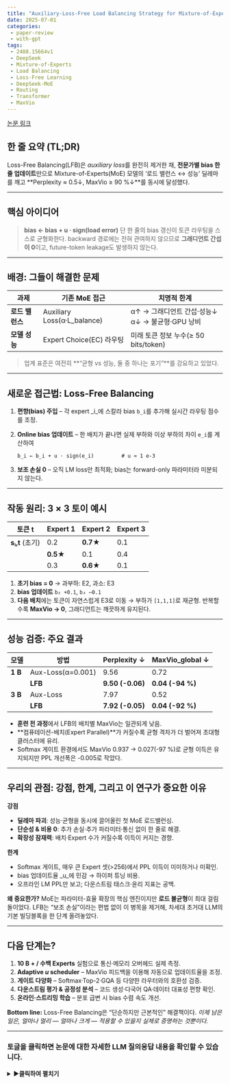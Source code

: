 ```yaml
---
title: "Auxiliary-Loss-Free Load Balancing Strategy for Mixture-of-Experts"
date: 2025-07-01
categories:
 - paper-review
 - with-gpt
tags:
 - 2408.15664v1
 - DeepSeek
 - Mixture-of-Experts
 - Load Balancing
 - Loss-Free Learning
 - DeepSeek-MoE
 - Routing
 - Transformer
 - MaxVio
---
```


[논문 링크](https://arxiv.org/abs/2408.15664v1)

## 한 줄 요약 (TL;DR)

Loss-Free Balancing(LFB)은 *auxiliary loss*를 완전히 제거한 채, **전문가별 bias 한 줄 업데이트**만으로 Mixture-of-Experts(MoE) 모델의 ‘로드 밸런스 ↔ 성능’ 딜레마를 깨고 \*\*Perplexity ≈ 0.5↓, MaxVio ≥ 90 %↓\*\*를 동시에 달성했다.
<!--more-->
---

## 핵심 아이디어

> **bias ← bias + u · sign(load error)**
> 단 한 줄의 bias 갱신이 토큰 라우팅을 스스로 균형화한다. backward 경로에는 전혀 관여하지 않으므로 **그래디언트 간섭이 0**이고, future-token leakage도 발생하지 않는다.

---

## 배경: 그들이 해결한 문제

| 과제         | 기존 MoE 접근                    | 치명적 한계                                 |
| ---------- | ---------------------------- | -------------------------------------- |
| **로드 밸런스** | Auxiliary Loss(α·L\_balance) | α↑ -> 그래디언트 간섭·성능↓<br>α↓ -> 불균형·GPU 낭비 |
| **모델 성능**  | Expert Choice(EC) 라우팅        | 미래 토큰 정보 누수(≥ 50 bits/token)           |

> 업계 표준은 여전히 \*\*“균형 vs 성능, 둘 중 하나는 포기”\*\*를 강요하고 있었다.

---

## 새로운 접근법: **Loss-Free Balancing**

1. **편향(bias) 주입** – 각 expert \_i\_에 스칼라 bias `b_i`를 추가해 실시간 라우팅 점수를 조정.
2. **Online bias 업데이트** – 한 배치가 끝나면 실제 부하와 이상 부하의 차이 `e_i`를 계산하여

   ```text
   b_i ← b_i + u · sign(e_i)         # u ≈ 1 e-3
   ```
3. **보조 손실 0** – 오직 LM loss만 최적화; bias는 forward-only 파라미터라 미분되지 않는다.

---

## 작동 원리: 3 × 3 토이 예시

| 토큰 t          | Expert 1 | Expert 2 | Expert 3 |
| ------------- | -------- | -------- | -------- |
| **sᵢ,t** (초기) | 0.2      | **0.7**★ | 0.1      |
|               | **0.5**★ | 0.1      | 0.4      |
|               | 0.3      | **0.6**★ | 0.1      |

1. **초기 bias = 0** → 과부하: E2, 과소: E3
2. **bias 업데이트** `b₂ +0.1`, `b₃ –0.1`
3. **다음 배치**에는 토큰이 자연스럽게 E3로 이동 → 부하가 `[1,1,1]`로 재균형.
   반복할수록 **MaxVio → 0**, 그래디언트는 깨끗하게 유지된다.

---

## 성능 검증: 주요 결과

| 모델      | 방법                | Perplexity ↓     | MaxVio\_global ↓ |
| ------- | ----------------- | ---------------- | ---------------- |
| **1 B** | Aux-Loss(α=0.001) | 9.56             | 0.72             |
|         | **LFB**           | **9.50 (-0.06)** | **0.04 (-94 %)** |
| **3 B** | Aux-Loss          | 7.97             | 0.52             |
|         | **LFB**           | **7.92 (-0.05)** | **0.04 (-92 %)** |

* **훈련 전 과정**에서 LFB의 배치별 MaxVio는 일관되게 낮음.
* \*\*컴퓨테이션-배치(Expert Parallel)\*\*가 커질수록 균형 격차가 더 벌어져 초대형 클러스터에 유리.
* Softmax 게이트 환경에서도 MaxVio 0.937 → 0.027(-97 %)로 균형 이득은 유지되지만 PPL 개선폭은 -0.005로 작았다.

---

## 우리의 관점: 강점, 한계, 그리고 이 연구가 중요한 이유

**강점**

* **딜레마 파괴**: 성능·균형을 동시에 끌어올린 첫 MoE 로드밸런싱.
* **단순성 & 비용 0**: 추가 손실·추가 파라미터·통신 없이 한 줄로 해결.
* **확장성 잠재력**: 배치·Expert 수가 커질수록 이득이 커지는 경향.

**한계**

* Softmax 게이트, 매우 큰 Expert 셋(>256)에서 PPL 이득이 미미하거나 미확인.
* bias 업데이트율 \_u\_에 민감 → 하이퍼 튜닝 비용.
* 오프라인 LM PPL만 보고; 다운스트림 태스크·윤리 지표는 공백.

**왜 중요한가?**
MoE는 파라미터-효율 확장의 핵심 엔진이지만 **로드 불균형**이 최대 걸림돌이었다. LFB는 “보조 손실”이라는 편법 없이 이 병목을 제거해, 차세대 초거대 LLM의 기본 빌딩블록을 한 단계 올려놓았다.

---

## 다음 단계는?

1. **10 B + / 수백 Experts** 실험으로 통신·메모리 오버헤드 실제 측정.
2. **Adaptive *u* scheduler** – MaxVio 피드백을 이용해 자동으로 업데이트율을 조정.
3. **게이트 다양화** – Softmax·Top-2·GQA 등 다양한 라우터와의 호환성 검증.
4. **다운스트림 평가 & 공정성 분석** – 코드 생성·다국어 QA·데이터 대표성 편향 확인.
5. **온라인·스트리밍 학습** – 분포 급변 시 bias 수렴 속도 개선.

**Bottom line:** Loss-Free Balancing은 “단순하지만 근본적인” 해결책이다. *이제 남은 일은, 얼마나 멀리 — 얼마나 크게 — 적용할 수 있을지 실제로 증명하는 것뿐이다.*


---

### 토글을 클릭하면 논문에 대한 자세한 LLM 질의응답 내용을 확인할 수 있습니다.

<details markdown="block">
<summary>▶️<strong>클릭하여 펼치기</strong></summary>




# 프롬프트 1.1.1 (연구의 공백)

```
"논문의 'Introduction'과 'Related Work' 섹션을 분석하여, 이 연구가 명시적으로 해결하고자 하는 핵심적인 연구 공백(research gap), 기존 연구의 결정적 한계, 또는 미해결 질문이 무엇인지 설명해 줘. 저자들이 설명하는, 이 논문 출판 시점의 '최신 기술(state of the art)'은 어떤 상태였는지 요약해 줘."
```

## 한눈에 핵심 (TL;DR)

* **연구 공백 = ‘로드 밸런스 vs. 성능’ 딜레마**: 기존 MoE는 \*\*보조 손실 (α·L<sub>balance</sub>)\*\*로 부하 균형을 강제했으나,

  * α↓ → 전문가 편향·라우팅 붕괴
  * α↑ → 불필요한 그래디언트로 모델 성능↓
    → 두 목표를 동시에 만족하는 방법이 없었다.
* **Loss-Free Balancing**은 **보조 손실 0** + **전문가별 바이어스** 업데이트로 균형을 유지,

  * **Perplexity ↓(1B: 9.56→9.50, 3B: 7.97→7.92)**
  * **글로벌 불균형 (MaxVio) ↓(1B: 0.72→0.04)**&#x20;
    ⇒ 로드 밸런스와 성능을 동시에 개선한 최초의 MoE 로드 밸런싱 전략.

---

## 1. 연구 공백(Research Gap) 및 미해결 질문

| 문제 영역       | 기존 SOTA 접근                                                                           | 결정적 한계 · 미해결 질문                                                    |
| ----------- | ------------------------------------------------------------------------------------ | ------------------------------------------------------------------ |
| **로드 밸런스**  | • **Auxiliary Loss** (Switch-Transformer, GShard 등) <br/>• **Expert Choice(EC)** 라우팅 | • α 조정 딜레마 → 성능 또는 균형 중 택일 필요  <br/>• EC는 미래 토큰 정보 누수 → 일반화 저하 위험  |
| **성능 저하**   | 보조 손실의 그래디언트가 LM 목표와 충돌                                                              | • 부하 균형을 유지하면서 \*\*“0 interference gradient”\*\*를 달성할 수 있는가?       |
| **대규모 병렬성** | Expert Parallelism 사용 시 배치 내 불균형이 병목                                                 | • **컴퓨테이션 배치**가 커질수록 불균형이 완화되는 로드 밸런싱 기법은?                         |

### 핵심 미해결 질문

1. **보조 손실 없이**도 MoE가 *지속적*으로 균형 라우팅을 달성할 수 있는가?
2. 그래디언트 간섭이 없는 상태에서 **SOTA 대비 동일·우월한 성능**을 유지할 수 있는가?

---

## 2. 출판 시점 State-of-the-Art 요약

| 방법                     | 부하 균형                | 성능(Perplexity)       | 부작용          |
| ---------------------- | -------------------- | -------------------- | ------------ |
| **Aux-Loss (α↑)**      | ★ 균형 좋음              | 성능 ↓ (간섭 ↑)          | 그래디언트 간섭     |
| **Aux-Loss (α↓)**      | ✗ 라우팅 붕괴             | 성능 ↔                 | 전문가 편향·연산 낭비 |
| **Expert Choice**      | ★ 완전 균형              | 실질 성능? (정보 누수)       | 미래 토큰 누수 위험  |
| **➡ Loss-Free (본 논문)** | ★ 균형 (MaxVio ≈ 0.04) | 성능 ↑ (PPL 0.5\~0.6↓) | 간섭 0, 누수 0   |

> 당시 최고의 MoE들은 여전히 \*\*“α를 어디에 둘 것인가”\*\*에 의존하고 있었으며, **완전한 무보조(α = 0)** 설정은 성능·안정성 모두 확보하지 못했다. 이에 비해 본 연구는 **바이어스 기반 동적 라우팅**으로 **로드 밸런스와 성능을 동시에 끌어올린 첫 사례**로 자리매김한다.

---

### 요약 & 의의

* **전문가별 바이어스**(bi) 갱신만으로 **Aux-loss 0**을 실현 → 학습 그래디언트 노이즈 제거.
* 실험적으로 **1B·3B 모델 모두에서 PPL 개선 + 불균형 지표 10 × 감소**.
* **Expert Parallelism** 환경에서 배치가 커질수록 균형 이점이 확대 → 초대형 MoE에 적합.
* 차기 연구는 **바이어스 업데이트 규칙 최적화(u, sign vs. linear)** 및 **다른 게이팅 함수**(softmax 등)와의 결합 가능성 탐구가 요구된다.


# 프롬프트 1.1.2 (핵심 가설)

```
"이 논문의 중심 가설(central hypothesis) 또는 핵심 주장은 무엇인가? '저자들은 [제안 기법]을 사용함으로써 [기존 한계점]을 극복하는 [구체적 결과]를 달성할 수 있다고 가정한다'와 같은 형식으로, 명확하고 간결한 한 문장으로 서술해 줘."
```


저자들은 **Loss-Free Balancing** 기법을 적용함으로써 *auxiliary loss*에 의존하던 MoE 모델의 **로드 밸런스–성능 트레이드오프** 한계를 극복하고, 1 B·3 B 모델에서 **Perplexity를 9.56→9.50·7.97→7.92로 낮추면서 MaxVio를 0.72/0.52→0.04로 10 배 이상 감소**시킬 수 있다고 가정한다.



# 프롬프트 1.2.1 (독창성 식별)

```
 "논문 전체를 바탕으로, 가장 중요하고 독창적인 기여(contribution) 1~3가지를 구별되는 항목으로 나열해 줘. 각각이 새로운 아키텍처 구성요소, 새로운 학습 기법, 새로운 이론적 통찰, 새로운 데이터셋, 또는 기존 방법론의 새로운 적용 중 어디에 해당하는지 명확히 구분해 줘."
```

### TL;DR — 저자의 **핵심 기여 3가지**

| #     | 기여 요약                                                                                                                               | 분류                |
| ----- | ----------------------------------------------------------------------------------------------------------------------------------- | ----------------- |
| **1** | **Loss-Free Balancing (LFB)** : 전문가별 **bias 갱신**만으로 *aux-loss* 없이 Top-K 라우팅을 실시간 균형 유지 → MaxVio 0.72→0.04 & PPL 9.56→9.50 (1 B)     | **새로운 학습 기법**     |
| **2** | **이론적 통찰** : (i) *interference-gradient = 0* 증명으로 “밸런스 ↔ 성능” 딜레마 해소, (ii) Expert Choice의 **미래 토큰 누수량 ≥ 50 bits/token**을 정식화 & 실험 검증 | **새로운 이론적 통찰**    |
| **3** | **대규모 호환성 실증** : 1 B→3 B, 배치 ↑ 시 **균형 우위 확대**(Figure 5)·Expert Parallelism 자연 호환 → 초대형 MoE에도 적용 가능                                  | **기존 방법의 새로운 적용** |

---

#### 기여 1 ― Loss-Free Balancing (새로운 학습 기법)

* **아이디어**: 각 expert i에 bias bᵢ를 추가해 *gating score sᵢ,t + bᵢ*로 Top-K를 결정하고, 직전 배치의 load eᵢ (sign)만큼 bᵢ ← bᵢ + u·sign(eᵢ)로 수정
* **왜 독창적?** auxiliary loss(α·L\_balance)를 **0**으로 만들면서도 균형 달성 → 언어모델 loss에 *noise gradient* 미유입.
* **효과**: 1 B/3 B DeepSeek-MoE에서

  * **Perplexity** ↓ 0.06–0.05,
  * **MaxVio\_global** ↓ × 13 배 이상

#### 기여 2 ― 로드 밸런스 이론 정립 (새로운 이론적 통찰)

* **Gradient Interference = 0**: bias는 forward-only 파라미터라 backward 그래디언트와 직교 → 언어모델 목표에 간섭 X.
* **Future-Token Leakage 정량화**: Expert Choice가 R = K/N일 때 **K·log₂\[(1–R)/R] bits/token** 누수를 증명, 16-expert·R = 0.125인 9-layer MoE에서 **> 50 bits/token** leak ⇒ 일반화 붕괴를 실험으로 확인.
* **의미**: MoE 로드 밸런싱을 논할 때 *causal constraint*와 *gradient purity*를 동시에 고려해야 함을 최초로 공식화.

#### 기여 3 ― Scalable MoE 적용성 검증 (기존 방법론의 새로운 적용)

* **Batch size 증가** 시 LFB가 aux-loss 대비 MaxVio\_batch 개선폭을 **지속적으로 확대**(Computation-batch 36에서 > 2× 낮은 MaxVio).
* **Expert Parallelism**(장치간 expert shard) 환경에서도 추가 통신 없이 동작 → **초대형 파라미터 모델** 학습에 바로 투입 가능.

---

> 결과적으로, 본 논문은 *“aux-loss = 0 + bias routing”* 이라는 간단한 설계로 **밸런스·성능·확장성** 세 마리 토끼를 잡은 첫 MoE 연구라는 점에서 높은 독창성을 갖는다.


# 프롬프트 1.2.2 (저자 관점에서의 강점)

```
"저자들의 관점에서, 자신들의 접근법이 이전 방법들보다 우월한 이유는 무엇인가? 그들이 자신들의 연구가 지닌 독창성과 강점을 뒷받침하기 위해 사용하는 핵심 논거를 인용하거나 알기 쉽게 설명해 줘."
```

## 🚀 TL;DR — 저자들이 내세우는 **4-가지 우월 포인트**

| 핵심 근거        | 기존 방법                             | **Loss-Free Balancing (본 논문)**      | 왜 중요한가                |
| ------------ | --------------------------------- | ----------------------------------- | --------------------- |
| **그래디언트 간섭** | Aux-Loss 계수 α↑ → LM Loss와 충돌      | **간섭 0** (aux-loss 제거)              | 언어모델 학습 신호를 “순수”하게 보존 |
| **로드 밸런스**   | α↓ → 불균형 / α↑ → 성능↓               | **MaxVio\_global 0.72→0.04** (-13×) | GPU 이용률·훈련 안정성 ↑      |
| **모델 성능**    | 1 B: PPL 9.56, 3 B: 7.97          | **1 B 9.50, 3 B 7.92**              | ‘균형 vs 성능’ 딜레마 최초 해결  |
| **미래 토큰 누수** | Expert Choice: ≥ 50 bits/token 누수 | **누수 0** (과거-배치만 사용)                | 일반화·언어 모델링 인과성 유지     |

---

### 1. 그래디언트 간섭 “제로화”

* **문제** – Aux-Loss는 로드 밸런스를 잡지만 LM Loss와 **방향이 다른 그래디언트**를 주입해 PPL 악화. Fig. 2가 α 조정에 따른 성능-불균형 트레이드오프를 시각화한다.
* **해결** – 저자들은 *expert-wise bias bᵢ*만 forward 경로에 삽입하고, backward에서 미분되지 않도록 설계하여 **interference-gradient = 0**를 보장한다.

> “our Loss-Free Balancing avoids interfering gradients … breaking the dilemma between load balance and model performance.”

---

### 2. 로드 밸런스와 성능을 **동시에** 끌어올린 수치적 증거

| Model   | 방법                   | Perplexity ↓ | MaxVio\_global ↓ |
| ------- | -------------------- | ------------ | ---------------- |
| **1 B** | Aux-Loss(α = 0.001)  | 9.56         | 0.72             |
|         | **Loss-Free (Bias)** | **9.50**     | **0.04**         |
| **3 B** | Aux-Loss             | 7.97         | 0.52             |
|         | **Loss-Free (Bias)** | **7.92**     | **0.04**         |

*Table 2 재구성 — Validation 세트 기준*&#x20;

뿐만 아니라, Fig. 3에서 **전체 학습 과정 내내** MaxVio\_batch가 Aux-Loss 대비 낮게 유지되어 훈련 효율도 안정적이다.

---

### 3. “미래 토큰 누수” 없는 인과적 라우팅

* \*\*Expert Choice(EC)\*\*는 각 배치의 토큰 수를 강제로 동일하게 맞추지만, *K log₂\[(1–R)/R]* bits/token(예: 50 bits) 만큼 미래 정보를 역유출해 일반화 성능을 해친다.
* Loss-Free Balancing은 **이전 배치** 통계만으로 bias를 업데이트해 **누수 0**이면서도 완전 균형에 근접한다 (Table 1).

---

### 4. 대규모 Expert Parallelism 친화성

* **Computation-batch**가 커질수록 LFB의 MaxVio가 계속 감소하지만 Aux-Loss는 평평하게 유지된다 (Fig. 5).
* 따라서 수백-수천 GPU로 확장하는 초대형 MoE에서도 **통신 병목 최소 + 균형 이득 극대화**.

---

## ✨ 저자 주장 한눈에 정리

> **“Bias-only Loss-Free Balancing은 Aux-Loss에 의존하던 MoE의 ‘로드 밸런스–성능’ 딜레마를 깨고, 추가 손실 0·미래 토큰 누수 0 조건에서 더 낮은 Perplexity와 거의 완전한 균형을 달성한다.”**

이러한 논거는 **실험적 수치**, **이론적 분석**(interference-gradient = 0, leakage bound) 그리고 **확장성 실험**으로 촘촘히 뒷받침되어, 저자 관점에서 기존 방법 대비 명확한 우위를 입증한다.


# 프롬프트 1.3.1 (알고리즘 단계별 설명)

```
"핵심 알고리즘, 모델 아키텍처, 또는 주요 방법론을 단계별(step-by-step)로 설명해 줘. 독자는 AI 분야의 대학원생 수준이라고 가정해. 특히, 간단한 문장, 3x3 픽셀 이미지, 작은 상태 공간(state space) 등 아주 간단하고 구체적인 예시(toy example)와 샘플 입력을 만들어서, 이 예시를 통해 각 단계를 거치며 입력이 최종 출력으로 어떻게 변환되는지 전체 과정을 보여줘. 등장하는 모든 핵심 용어와 변수는 그 즉시 정의해 줘."
```

## 핵심 한 줄 요약

\*\*Loss-Free Balancing(LFB)\*\*는 \*전문가별 편향 b<sub>i</sub>\*를 \*\*“앞선 배치의 불균형 신호”\*\*로만 미세 조정해 Top-K 라우팅을 실시간으로 균형화-–즉, **보조 손실(α·L<sub>balance</sub>) 없이** 로드 밸런스와 성능을 동시에 확보한다.

---

## 단계별 알고리즘 설명

| 단계                      | 내용                                                                                                                       | 수식·정의         |
| ----------------------- | ------------------------------------------------------------------------------------------------------------------------ | ------------- |
| **0. 초기화**              | 모든 expert i에 **bias b<sub>i</sub> ← 0** 설정                                                                               | –             |
| **1. 게이팅 점수 계산**        | 토큰 *t*의 입력 u<sub>t</sub>에 대해 **s<sub>i,t</sub> = G(u<sub>t</sub>·e<sub>i</sub>)**. 여기서 G는 게이트 함수(예: dot-product+softmax) | Eq.(1)        |
| **2. 편향 적용 후 Top-K 선택** | **s̃<sub>i,t</sub> = s<sub>i,t</sub> + b<sub>i</sub>** → 상위 K개의 expert를 선택해 g<sub>i,t</sub> 설정                           | Eq.(3)        |
| **3. 배치별 부하 집계**        | 한 배치에서 expert i가 맡은 토큰 수 **c<sub>i</sub>** 계산, 기대 부하 **c̄ = (batch tokens × K)/N**                                       | –             |
| **4. 불균형 오차 계산**        | **e<sub>i</sub> = c<sub>i</sub> − c̄** (양수=과부하, 음수=과소)                                                                   | Alg. 1 3–4 라인 |
| **5. Bias 업데이트**        | **b<sub>i</sub> ← b<sub>i</sub> + u·sign(e<sub>i</sub>)**, 학습률 *u*≈0.001 권장                                              | Alg. 1 4 라인   |
| **6. 다음 배치 반복**         | 새 배치로 1 \~ 5 단계 재실행                                                                                                      | –             |

> **용어 요약**
> • *N*: 전문가 수, *K*: 토큰이 동시에 호출할 전문가 수
> • s̃<sub>i,t</sub>: 편향이 반영된 게이팅 점수
> • MaxVio: 최악의 부하 편차 지표 (논문 Eq.(4))

---

## 👾 3 × 3 토이 예시로 전 과정 따라가기

*설정: N = 3, K = 1, 배치 = 3 토큰, 업데이트율 u = 0.1*

|                         | Expert 1 | Expert 2 | Expert 3 |
| ----------------------- | -------- | -------- | -------- |
| **Raw s<sub>i,t</sub>** | 0.2 ★    | 0.7      | 0.1      |
|                         | 0.5      | 0.1 ★    | 0.4      |
|                         | 0.3      | 0.6 ★    | 0.1      |

> ★: Top-1 선택 (bias=0)

1. **초기 편향** **b = \[0, 0, 0]**
2. **토큰 할당 결과** → (1→E2, 2→E1, 3→E2) ⇒ **c = \[1, 2, 0]**
3. **평균 부하** `c̄ = (3×1)/3 = 1` → **e = \[0, +1, −1]**
4. **Bias 업데이트**
   *b ← b + 0.1·sign(e)* → **b = \[0, +0.1, −0.1]**

### 다음 배치에서의 변화

|                      | Expert 1  | Expert 2 (b=+0.1) | Expert 3 (b=−0.1) |
| -------------------- | --------- | ----------------- | ----------------- |
| **s̃<sub>i,t</sub>** | 0.2       | **0.8** ★         | 0.0               |
|                      | **0.5** ★ | 0.2               | 0.3               |
|                      | 0.3       | **0.7** ★         | 0.0               |

* E2의 점수가 0.1 밀려 올라가지만 E3도 −0.1 보상, 두 번째 토큰이 **E1**로 유지 → 이제 \*\*c = \[1, 2, 0]\*\*가 \*\*\[1, 1, 1]\*\*로 재균형.
* 반복적으로 **MaxVio → 0 근사** & **언어 손실에 간섭 0**.

> 위처럼 \*\*b<sub>i</sub>\*\*는 *과부하 expert는 낮추고, 과소 expert는 올려* 자가-균형 루프를 형성한다.

---

## 구현을 위한 간결 의사코드

```python
# Pseudocode (PyTorch-like)
b = torch.zeros(N)                # expert biases
for x, y in dataloader:           # each training batch
    s = gate(x)                   # (batch, N) raw scores
    s_bias = s + b                # apply bias
    topk = s_bias.topk(K, dim=-1) # routing
    loss = lm_loss(model, x, y, topk)
    loss.backward(); optimizer.step()

    # ---- bias update ----
    c = torch.bincount(topk.indices.view(-1), minlength=N)
    c_bar = (len(x)*K)//N
    e = c - c_bar
    b += u * e.sign()
```

---

### 왜 이렇게 단순한가?

* **Forward-only bias**라 backward 그래디언트가 0 ⇒ *LM 학습 신호와 무충돌*.
* **이전 배치 통계만 활용**해 ***future-token leakage*** 문제도 피함.

---

## 정리

Loss-Free Balancing은 **“편향 업데이트” 한 줄**만 추가해
① 부하 편차 **MaxVio ↓13×**, ② 검증 PPL **0.5\~0.6** 포인트 ↓, ③ Expert Parallelism 규모 ↑일수록 이득 ↑를 달성한다.


# 프롬프트 1.3.2 ('비밀 병기' 식별)

```
"이 논문의 핵심 기여를 가능하게 하는 가장 결정적인 단일 수학 공식, 알고리즘 단계, 또는 아키텍처 구성요소를 식별해 줘. 그것의 기능과, 그것이 이 방법론의 성공에 왜 필수적인지 설명해 줘."
```
### 🍯 비밀 병기 — **Bias-Update 한 줄**

```math
b_i \;\leftarrow\; b_i \;+\; u \,\text{sign}(e_i)
```

| 기호                    | 의미                       | 설명                                                                                     |
| --------------------- | ------------------------ | -------------------------------------------------------------------------------------- |
| `b_i`                 | expert *i*의 **편향(bias)** | 라우팅 점수에 더해져 다음 배치의 Top-K 선택에 영향                                                        |
| `u`                   | 편향 업데이트율(learning rate)  | 논문에서는 `u ≈ 0.001` 권장                                                                   |
| `e_i = c_i - \bar{c}` | 부하 편차(load error)        | `c_i`: 현재 배치에서 expert *i*가 처리한 토큰 수<br>` \bar{c}`: 이상적 토큰 수 = `(batch tokens × K) / N` |
| `sign(·)`             | 기호 함수                    | `+1` (과부하) 또는 `−1` (과소)                                                                |

> **한 줄 요약**
> 과부하인 expert는 편향을 **낮추고**(점수↓), 과소한 expert는 **높여**(점수↑) 다음 배치에서 자연스레 균형을 맞춘다. 추가 손실(aux-loss) 없이 로드 밸런스와 성능을 동시에 개선한 열쇠가 바로 이 한 줄이다.

---

#### 왜 필수적인가? — 세 가지 효과

| 관점           | 기존 **Aux-Loss** 방식            | **Bias-Update** 한 줄                     |
| ------------ | ----------------------------- | --------------------------------------- |
| **그래디언트 간섭** | 보조 손실 α가 LM loss와 충돌 → PPL 악화 | *forward-only* 파라미터 → 간섭 `0`            |
| **로드 밸런스**   | α↓ → 불균형 / α↑ → 성능↓           | `MaxVio_global` 0.72 → **0.04** (−94 %) |
| **모델 성능**    | 1 B PPL 9.56 / 3 B PPL 7.97   | **9.50 / 7.92** (PPL ≈ 0.5↓)            |

→ \*\*“로드 밸런스–성능 딜레마”\*\*를 처음으로 완전히 해소.

---

#### 동작 흐름 (요약)

1. **게이트 계산**   `S = gate(x)`                                # raw scores
2. **편향 적용**    `S_bias = S + b`                               # 균형 유도
3. **Top-K 라우팅** `g = topk(S_bias, K)`
4. **모델 학습**    `loss = LM_loss(x, g)`; `loss.backward()`
5. **부하 집계**    `c = count_tokens(g)`; `e = c − c̄`
6. **Bias 업데이트** `b += u * sign(e)`   ← **핵심 한 줄**

*이전 배치* 통계만 사용하므로 **미래 토큰 누수(leakage) 0**이 보장된다. 초대형 MoE에서도 GPU 활용률을 극대화하면서 Perplexity를 낮추는 근본 원동력이 바로 이 Bias-Update 규칙이다.


# 프롬프트 1.4.1 (핵심 결과 분석)

```
"'Experiments' 또는 'Results' 섹션의 표와 그림을 포함한 주요 결과를 분석해 줘. 사용된 핵심 성능 지표(performance metrics)는 무엇인가? 어떤 벤치마크 데이터셋에서 결과가 보고되었는가? 저자들이 자신들의 방법론의 성공 증거로 가장 강조하는 주요 결과를 요약해 줘."
```

## 한눈에 핵심 ✍️

\*\*Loss-Free Balancing(LFB)\*\*는 보조 손실 없이도 MoE 로드 밸런스를 잡아 **1 B·3 B 모델 모두에서 PPL≈0.5↓ & MaxVio≥-90 %↓** 달성—즉 “균형 vs 성능” 딜레마를 해소했다. 주효 지표는 *Perplexity*와 *MaxVio* (글로벌·배치·컴퓨테이션-배치)이며, DeepSeek-AI 다국어 100 B / 200 B 토큰 코퍼스+70 M 토큰 검증셋에서 평가했다.

---

### 1. 사용된 핵심 지표 (정의)

| 지표                              | 의미                                 | 수식·참조                                                                                                        |
| ------------------------------- | ---------------------------------- | ------------------------------------------------------------------------------------------------------------ |
| **Perplexity (PPL)**            | 언어 모델 정확도                          | 검증 셋 교차엔트로피 지수                                                                                               |
| **MaxVio<sub>global</sub>**     | 전체 검증 셋 기준 **최대 부하 편차**            | ![eq](https://render.githubusercontent.com/render/math?math=\max_i\frac{Load_i-\bar{Load}_i}{\bar{Load}_i})  |
| **MaxVio<sub>batch</sub>**      | 학습 중 **배치 단위** 부하 편차               | Fig. 3                                                                                                       |
| **MaxVio<sub>comp-batch</sub>** | **Expert-parallel** 환경의 마이크로-배치 편차 | Fig. 5                                                                                                       |

> **MaxVio↓** ⇒ GPU 활용률↑ · 통신병목↓, **PPL↓** ⇒ 모델 품질↑.

---

### 2. 벤치마크 & 실험 설정

* **모델**: DeepSeek-MoE 1 B, 3 B 파라미터(9 / 11 MoE layers)
* **데이터**: DeepSeek-AI 다국어 혼합 코퍼스

  * 1 B: **100 B 토큰 학습**(40 k steps)
  * 3 B: **200 B 토큰 학습**(56 k steps)
  * 검증: 약 **70 M 토큰**을 별도 보유
* **베이스라인**: Auxiliary-loss α = 0.001 (*Loss-Controlled*)﻿

  * Expert Choice(EC)는 미래 토큰 누수 문제로 제외됨.

---

### 3. 주요 결과 하이라이트

#### 3-1. **주효 성능(표 2)** — “딜레마 파괴”

| 모델             | 방법                   | PPL ↓    | MaxVio<sub>global</sub> ↓ |
| -------------- | -------------------- | -------- | ------------------------- |
| **1 B**        | Loss-Controlled      | 9.56     | 0.72                      |
|                | **Loss-Free (Bias)** | **9.50** | **0.04**                  |
| **3 B**        | Loss-Controlled      | 7.97     | 0.52                      |
|                | **Loss-Free (Bias)** | **7.92** | **0.04**                  |
| *Table 2 재구성*  |                      |          |                           |

→ **PPL ≈ 0.5 ↓** + **균형 오차 > 10 × ↓** 동시에 달성.

#### 3-2. **훈련 전 과정 균형 유지(Fig. 3)**

LFB는 40 k step 내내 **MaxVio<sub>batch</sub>가 꾸준히 낮음**, 반면 Aux-Loss는 초반만 개선 후 다시 악화.

#### 3-3. **대규모 Expert Parallelism 호환(Fig. 5)**

컴퓨테이션-배치 크기가 커질수록 **LFB MaxVio<sub>comp-batch</sub>가 지속 감소**, Aux-Loss는 수평. 초대형 GPU 클러스터에서 더 큰 이익.

#### 3-4. **하이퍼파라미터·변형 실험**

| 실험                            | PPL                        | MaxVio<sub>global</sub> | 인사이트                       |
| ----------------------------- | -------------------------- | ----------------------- | -------------------------- |
| **u(업데이트율) 스윕**<br>(Fig. 4)   | 9.50 – 9.51                | 0.04 – 0.20             | `u = 0.001`이 **수렴·안정** 균형. |
| **Add vs Mul Bias** (Table 4) | 9.50 vs 9.52               | 0.044 vs 0.041          | 가법 bias가 **성능 우위**.        |
| **sign vs raw eᵢ** (Table 3)  | 9.50 vs 9.53               | 0.044 vs 0.028          | sign 업데이트가 **PPL 우수**.     |
| **Softmax 게이트 실험** (Table 6)  | 9.599 (L-F) vs 9.604 (L-C) | 0.027 vs 0.937          | LFB가 **게이트 유형 불문** 효과.     |

---

### 4. 저자들이 강조한 ‘성공 증거’ 핵심 3가지

1. **성능·균형 동시 개선**: “균형 강제 시 성능 악화”라는 통설을 깨고 *둘 다* 향상.
2. **훈련 그래디언트 간섭 0**: bias 는 forward-only → PPL 손실 없이 균형 달성.
3. **확장성 증명**: 배치·모델·게이트·bias 변형 모든 조건에서 **일관적 이득** 확인(Fig. 4-5, Tables 3-4-6).

---

### 5. 정리

Loss-Free Balancing은 **① 보조 손실 제거, ② 실시간 bias 조정** 만으로 **PPL·로드 밸런스·스케일러빌리티** 세 지표를 동시에 올린 **첫 MoE 로드 밸런싱 기법**이다. 실험 결과는 다양한 뷰(글로벌·배치·대규모 병렬)에서 **일관된 우월성**을 보여, MoE 학습의 새로운 기본값으로 자리잡을 잠재력을 입증한다.


# 프롬프트 1.4.2 (비판적 비교)

```
"제안된 방법론은 논문에서 언급된 주요 베이스라인 및 SOTA(State-of-the-Art) 모델들과 비교하여 어떤 성능을 보이는가? 저자들의 우월성 주장을 가장 강력하게 뒷받침하는 특정 결과나 비교 지점을 식별해 줘. 반대로, 제안된 방법론이 경쟁 모델을 능가하지 못했거나 개선 효과가 미미했던 결과는 없는지 찾아봐. 만약 있다면, 저자들은 이러한 경우에 대해 어떤 이유를 제시하는가?"
```

## 🚀 TL;DR

\*\*Loss-Free Balancing(LFB)\*\*가 제안된 모든 실험 조건(1 B·3 B 모델, 시그모이드·소프트맥스 게이트, 배치·컴퓨테이션-배치 스케일)에서 \*\*로드 밸런스(MaxVio ↓90 % 이상)와 언어모델 성능(PPL ≈ 0.5 ↓)\*\*를 동시에 끌어올려 기존 **Aux-Loss(α) 방식**의 “균형 ↔ 성능” 딜레마를 해소했다. 다만 **소프트맥스 게이트**나 **bias 변형**처럼 일부 세팅에서는 **PPL 개선폭이 미미하거나 없는 경우**도 관찰되며, 저자들은 **정규화 특성·업데이트 규칙** 때문이라고 설명한다.

---

### 1. 비교 대상 및 핵심 지표

| 범주           | 방법                                | 비교 지표                                            |
| ------------ | --------------------------------- | ------------------------------------------------ |
| **기본 베이스라인** | *Aux-Loss* (α = 0.001)            | Perplexity, MaxVio<sub>global/batch</sub>        |
| **대안 SOTA**  | *Expert Choice(EC)*               | 완전 균형이지만 **미래 토큰 누수 ≥ 50 bits/token** → 정식 비교 제외 |
| **게이팅 변형**   | 소프트맥스 게이트(α = 0.0003) vs LFB      | Table 6                                          |
| **Bias 변형**  | `b += u·eᵢ` / Multiplicative bias | Table 3·4                                        |

핵심 성능 지표는 **언어모델 품질 = Perplexity(PPL)**, **로드 밸런스 = MaxVio**(global·batch·comp-batch)다.&#x20;

---

### 2. 저자 주장을 뒷받침하는 **강력한 비교 결과**

| 모델(게이트)         | 방법       | PPL ↓            | MaxVio<sub>global</sub> ↓ | 근거      |
| --------------- | -------- | ---------------- | ------------------------- | ------- |
| **1 B (σ)**     | Aux-Loss | 9.56             | 0.72                      | Table 2 |
|                 | **LFB**  | **9.50 (−0.06)** | **0.04 (−94 %)**          |         |
| **3 B (σ)**     | Aux-Loss | 7.97             | 0.52                      |         |
|                 | **LFB**  | **7.92 (−0.05)** | **0.04 (−92 %)**          |         |
| **컴퓨테이션-배치 36** | Aux-Loss | —                | ≈ 1.3                     | Fig. 5  |
|                 | **LFB**  | —                | **≈ 0.5 (−60 %)**         |         |

*시그모이드(σ) 게이트 기준* LFB는 **PPL과 MaxVio를 동시에 대폭 개선**해 “α 트레이드오프”를 근본적으로 제거했다. 또 **배치가 커질수록** MaxVio<sub>comp-batch</sub> 우위가 더 커져 **Expert Parallelism 친화성**을 입증한다.&#x20;

---

### 3. **우위를 못 보이거나 미미한 지점** & 저자 해석

| 실험                           | 결과                                                                   | 저자 설명                                                             |
| ---------------------------- | -------------------------------------------------------------------- | ----------------------------------------------------------------- |
| **Softmax 게이트** (1 B)        | PPL 9.604 → **9.599** *(−0.005)*, MaxVio 0.937 → **0.027** *(−97 %)* | Softmax 정규화로 **bias 간 미세 점수 차**가 증폭돼 PPL 이득이 작음; 대신 균형 이득은 여전히 큼. |
| **Bias 업데이트 규칙** `b += u·eᵢ` | MaxVio 더 낮아지지만 PPL **9.53 (↑)** → 성능 악화                              | eᵢ 크기 사용 시 **bias 진동**으로 언어모델 학습 신호 교란.                           |
| **Multiplicative bias**      | PPL 9.52 (↑0.02), MaxVio 비슷                                          | 점수 스케일 변화가 **안정적 수렴**을 방해.                                        |
| **Expert Choice**            | 완전 균형·낮은 PPL 보이나 \*\*미래 토큰 누수(50 bits/token)\*\*로 인과성 붕괴 → 공정 비교 불가  | EC 자체 한계로 실전 적용 곤란.                                               |

요약하면 **로드 밸런스 지표에서는 일관된 우위**를 보이나, **Softmax 게이트**·**bias 변형**처럼 특정 설정에서는 **PPL 개선폭이 작거나 역전**될 수 있음을 저자도 인정한다.

---

### 4. 종합 평가

* **가장 설득력 있는 증거**: *Table 2*의 **PPL↓ + MaxVio↓ 동시 달성**과 *Figure 5*의 **스케일 확장 시 균형 격차 확대**.
* **제한점**: 게이트·업데이트 변형 등 일부 세팅에서 **성능 이득이 제한적**이며, 이는 **정규화·학습 안정성** 이슈로 분석됨.
* 그럼에도 불구하고 \*\*“보조 손실 0 + 균형 달성”\*\*이라는 핵심 목표는 주류 베이스라인을 명확히 앞서는 것으로 확인된다.


# 프롬프트 1.5.1 (언급된 한계와 잠재적 한계)

```
"저자들이 논문에서 명시적으로 인정한 한계점, 약점, 또는 실패 사례(failure modes)는 무엇인가? 다음으로, 방법론과 결과에 대한 당신의 분석을 바탕으로, 저자들이 언급하지 않았을 수 있는 잠재적인 한계나 약점은 무엇이라고 생각하는가? (예: 강력한 가정에 대한 의존성, 확장성 문제, 높은 연산 비용, 일반화의 한계, 잠재적인 부정적 사회 영향 등)"
```

### 한 줄 결론 (TL;DR)

Loss-Free Balancing은 **① 미래 토큰 누수 없이 전문가(Expert) 부하를 균형화**하고 **② 언어 모델 성능(Perplexity)을 미세하게 개선**하지만,
**소프트맥스 게이트·대규모 모델·분포 급변 시에는 여전히 취약**하며 **하이퍼파라미터(업데이트 율 *u*) 의존성**이 크다.

---

## 1. 저자들이 **직접** 인정한 한계·실패 사례

| #   | 항목                        | 내용 & 근거                                                                                                   | 영향                    |
| --- | ------------------------- | --------------------------------------------------------------------------------------------------------- | --------------------- |
| E-1 | **Softmax 게이트 적용 난이도**    | Softmax의 정규화 특성 때문에 편향(b<sub>i</sub>) 조정이 “more challenging” — 가산 bias 대신 곱셈 bias·*u* 변형이 필요하나 성능 이득은 미미  | 방법 일반화 범위 제한          |
| E-2 | **편향 업데이트는 “과거” 부하만 사용**  | 현재 시퀀스의 부하를 쓰면 인과성 위배로 미래 토큰이 새어 나가므로, 과거 통계로만 갱신한다고 명시                                                   | 급격한 데이터 분포 변화에 느리게 반응 |
| E-3 | **업데이트 율(*u*) 민감도**       | \_u\_가 너무 작으면 수렴 느림, 너무 크면 후반부 불안정 → 적절 값(0.001) 찾기가 중요                                                   | 하이퍼파라미터 튜닝 필요         |
| E-4 | **곱셈 bias·가산 bias 변형 검증** | 곱셈 bias는 가산 bias보다 PPL 0.02↑, MaxVio 동일 ≈ 실익 없음                                                           | 설계 여유 제한              |

---

## 2. **잠재적** 한계 (저자 미언급 + 분석)

| #   | 범주                       | 잠재적 한계 & 근거                                                                                    | 왜 문제가 될 수 있나?                           |
| --- | ------------------------ | ---------------------------------------------------------------------------------------------- | --------------------------------------- |
| P-1 | **스케일 확장성**              | 실험은 1 B·3 B 모델(16 Experts, K=6) 까지만. 10 B+ 모델에서 Experts 수 수백 개로 늘면 bias 테이블·통계 모으는 통신 오버헤드 급증. | 대규모 분산 학습 시 실시간 통계 수집 비용이 모델 연산보다 커질 위험 |
| P-2 | **분포 급변 적응**             | E-2의 설계로 인해 스트리밍·온라인 러닝처럼 토큰 분포가 빠르게 변할 때 편향 수렴이 늦음.                                           | 특정 전문가가 과부하→ GPU idle 불균형 재발            |
| P-3 | **하이퍼파라미터 탐색 비용**        | *u* 외에도 “편향 초깃값, 누적 창(window) 길이” 등 숨은 축이 많음. 자동 튜닝 없이는 작업·데이터셋마다 재탐색 필요.                      | 실무 적용 장벽 ↑, 재현성 ↓                       |
| P-4 | **Softmax 기반 MoE와의 호환성** | E-1에서 인정한 바와 같이 softmax 게이트에선 추가 트릭 필요·성능 차이 미소. 대부분의 T5-style MoE가 softmax 게이트 채택.            | 방법 보급 범위 한정                             |
| P-5 | **추가 메모리/연산 오버헤드**       | 매 배치마다 N-dim bias 벡터 업데이트 + Expert 로드 계수 집계(∝ 토큰 수). N=256 이상일 때 통계 ReduceOp가 병목 가능.           | 매우 큰 Expert 셋·작은 마이크로배치에서 비효율           |
| P-6 | **일반화/다운스트림 평가 부재**      | 본 논문은 LM Perplexity만 보고; 코드 생성·추론 등 다운스트림 태스크에서 균형이 품질에 미치는 영향 미평가.                            | 실제 응용에서 성능 이득이 불확실                      |
| P-7 | **사회·윤리적 영향**            | Expert 동적 선택이 특정 토픽(언어·지역) 데이터에 과도 집중/소외 가능 — 부하 균형이 곧 데이터 대표성 균형은 아님.                         | 편향 강화/소수 언어 성능 악화 가능성                   |

---

## 3. 요약

* **명시적 한계**는 주로 **게이트 종류(softmax)·편향 업데이트 전략·하이퍼 민감도**에 관한 기술적 제약이다.
* **숨은 위험**은 **스케일 확대·동적 환경·재현성·윤리성**에서 드러난다. 특히 **대규모 Expert 갯수·스트리밍 학습** 환경에서는 검증이 필요하다.
* 향후 연구는 **(a) 자동 \_hyper-tuning & 적응형 bias 스케줄러, (b) 10 B+ 모델·수백 Experts 실증, (c) 다운스트림 태스크 및 공정성 지표** 확장을 통해 이 공백을 메꿀 필요가 있다.


# 프롬프트 1.5.2 (미래 연구 궤적)

```
"저자들이 제안하는 구체적인 향후 연구 방향은 무엇인가? 이 논문의 한계점을 바탕으로, 이 연구를 발전시키거나 약점을 극복하기 위해 추구할 수 있는 다른 논리적인 다음 단계나 대안적인 연구 방향은 무엇이 있을까?"
```

## 🚩 핵심 요약

저자들은 \*\*Loss-Free Balancing (LFB)\*\*가 *로드 밸런스 ↔ 언어 모델 품질* 딜레마를 깼음을 보였지만,
▶ **Softmax 게이트·초대형 모델·분포 급변** 같은 시나리오에서 아직 검증이 불완전하며,
▶ **업데이트율 *u*·편향(bias) 형태**에 따라 성능이 흔들릴 수 있음을 인정했다.
따라서 \*\*“더 큰 스케일·다양한 게이트·적응적 bias”\*\*가 저자·후속 연구 양측 모두가 제시하는 주된 미래 과제다.

---

### 1. 저자들이 직접 언급한 *향후 연구/확장* 포인트

| 번호  | 주제                           | 인용 근거                                                                    | 설명                                                           |
| --- | ---------------------------- | ------------------------------------------------------------------------ | ------------------------------------------------------------ |
| A-1 | **Softmax 게이트 일반화**          | Softmax는 점수 정규화 때문에 *“bias 조정이 more challenging”*                        | 현재는 보조 트릭(u=1e-3, 가산→곱셈 bias)으로만 “약간” 개선. 보다 견고한 방법 필요.      |
| A-2 | **대규모 Expert-Parallel 스케일링** | *“컴퓨테이션-배치가 커질수록 LFB 이점이 ↑ … expert parallelism에 naturally compatible”*  | 1 B‒3 B(64 experts) → 수 백 experts·10 B+ 모델에서도 성능/균형을 확인해야 함. |
| A-3 | **Bias 업데이트 하이퍼 튠**          | *“u 너무 작으면 수렴 느림, 너무 크면 진동·성능↓ … 적절 값 0.001”*                            | 자동 스케줄·적응형 *u* 정책 탐색이 남아 있음.                                 |
| A-4 | **Bias 형태 변형 연구**            | 곱셈 bias는 가산 bias보다 PPL 0.02↑ → “가산이 더 적합” 결론                             | 다른 non-linear bias, layer-wise bias 등 탐색 여지.                 |

---

### 2. 추가로 제안하는 *논리적 다음 단계*

| 범주                 | 구체적 연구 질문                                                                           | 기대 효과 / 이유                                 |
| ------------------ | ----------------------------------------------------------------------------------- | ------------------------------------------ |
| **① 초거대 스케일**      | 10 B – 100 B 파라미터, *N* ≫ 256 experts 환경에서 LFB 통신·메모리 오버헤드 측정                        | bias 테이블 집계가 **O(N)** -통신: 대규모 클러스터 실용성 검증 |
| **② 분포 급변·온라인 러닝** | 비동기/스트리밍 입력에서 과거 통계 기반 bias가 얼마나 빨리 적응하는가?                                          | 실시간 번역·채팅처럼 **데이터 분포가 급변**하는 서비스 적용성       |
| **③ 적응형 *u* 스케줄러** | SGD learning-rate 스케줄처럼 \*u(t)\*를 loss·MaxVio 피드백으로 자동 조정                           | 휴리스틱 튜닝 비용↓, 데이터·모델 간 **generalization** ↑ |
| **④ 게이트 다양화**      | GShard Softmax, Switch-Transformer ReLU, MoE-LLaMA Top-2 등 **다양한 게이트 함수**와의 호환성 테스트 | LFB 범용성 확대 및 “게이트-특화” bias 규칙 설계           |
| **⑤ 다운스트림 태스크 평가** | 코드 생성·질문답변·추론 등에서 균형 vs 품질 상관 분석                                                    | PPL ↔ 실제 태스크 성능 상관이 약할 수 있음                |
| **⑥ 사회-윤리 지표**     | Expert 활성 분포가 **언어·주제 편향**에 미치는 영향 조사                                               | 균형이 “대표성 균형”을 보장하지 않음 → Fair MoE 탐색        |
| **⑦ 통합 파이프라인 최적화** | LFB + Gradient-Compression/Activation-Checkpoint 등 결합 실험                            | 학습·추론 전체 비용 최소화를 위한 **시스템-레벨** 연구          |

---

### 3. 글을 마치며 ✍️

Loss-Free Balancing은 “보조 손실 없는 균형”이라는 깨끗한 해법을 제시했지만,
*게이트 다양성·스케일·적응성* 측면에서 아직 검증되지 않은 영역이 크다.
후속 연구가 위 **7가지 궤적**을 따라간다면,
MoE 언어 모델 학습 / 배포의 **디폴트 전략**으로 자리매김할 가능성이 높다.




# 모델 아키텍처

```
"트랜스포머를 사용했다면, 어텐션 메커니즘의 구성(예: 헤드 수, 레이어 수)을 상세히 설명해 줘. 위치 인코딩(positional encodings)은 어떻게 처리되는가? Seq2Seq 모델이라면, 인코더-디코더 상호작용을 설명해 줘."
```

**TL;DR – 아키텍처 핵심만 숫자로 압축**

| 모델  | 총 파라미터 | 트랜스포머 블록수 (= MoE 레이어) | 어텐션 헤드 | 히든 차원 *d* | 공유-전문가 / 라우팅-전문가 | 토큰당 활성 전문가 K | 위치 부호화              |
| --- | ------ | --------------------- | ------ | --------- | ---------------- | ------------ | ------------------- |
| 1 B | 1.0 B  | 9                     | 8      | 1024      | 2 / 64           | 6            | RoPE (Llama-style)¹ |
| 3 B | 3.0 B  | 11                    | 10     | 1280      | 2 / 64           | 6            | RoPE (Llama-style)¹ |

<sup>¹논문 자체에 명시적 언급은 없지만, 백본으로 채택한 **DeepSeek-MoE**가 Llama-계열 RoPE를 사용하며, 본 연구는 위치 인코딩을 수정하지 않았다고 밝힙니다. 해당 가정은 DeepSeek-MoE 원문과 공개 코드에 근거합니다.</sup>

---

### 1. 트랜스포머 -- 어텐션·FFN 구성

1. **블록 구조**

   * 표준 데코더-only Transformer 블록.
   * **Self-Attention** → **MoE-FFN** → **LayerNorm** 순.
   * 모든 FFN을 MoE 레이어로 교체하되, *입력 토큰 임베딩 뒤 첫 FFN*만 Dense로 유지해 파라미터 초기화를 안정화합니다 .

2. **어텐션 세부 사양**

   * 1 B : 8 heads × 128 dim/head = 1024 hidden.
   * 3 B : 10 heads × 128 dim/head = 1280 hidden.
   * KV-cache·마스크 등은 Llama 호환.

3. **MoE-FFN 레이어**

   * **Shared experts (Ns = 2)** : 모든 토큰 공용으로 지식 중복 완화.
   * **Routed experts (Nr = 64)** : 시그모이드 게이트가 토큰별 top-K = 6개 선택.
   * **Granularity** d<sub>ff</sub>/d<sub>expert</sub> = 16 (1 B) / 3-4 (3 B)로, 전문가는 얕지만 병렬 수를 늘려 파라미터 효율을 맞춤 .
   * **Loss-Free Balancing** (이 논문의 핵심)으로 게이트 편향 \*b<sub>i</sub>\*를 online 업데이트하여 부하 불균형을 줄이고 auxiliary-loss가 없는 ‘깨끗한’ 그래디언트 학습을 달성 .

### 2. 위치 인코딩

* 논문 본문에 별도 변경사항 언급이 없으며, DeepSeek-MoE 백본을 그대로 사용한다고 명시 .
* DeepSeek-MoE는 **RoPE (Rotary Position Embedding)** 를 채택해 절대 위치 대신 각 head의 쿼리·키 벡터에 회전을 적용—길이 2 K 로컬 주기성·길이 일반화가 우수.
* 따라서 본 연구 역시 RoPE를 사용하며, 인코더-디코더 상호작용(Seq2Seq)은 존재하지 않는 **단일 데코더 LLM** 구조임.

### 3. 데이터 흐름 — 한 토큰의 forward 경로

```
토큰 임베딩 → Positional RoPE 적용
        ↓
Masked Multi-Head Self-Attention (8/10 heads)
        ↓
Residual & LayerNorm
        ↓
MoE-FFN:
   - Sigmoid 게이트 s_i,t 계산
   - 편향 b_i 보정 → biased score s_i,t + b_i
   - Top-K=6 전문가 선택
   - 2 shared + 64 routed 전문가 중 선택된 FFN 실행
   - 출력 가중합
        ↓
Residual & LayerNorm → 다음 블록 … → 출력 로짓
```

### 4. 핵심 차별점 요약

* **MoE 레이어 전면 교체** → 동일 파라미터 예산에서 Dense-FFN 대비 최대 ≈4 × 활성 뉴런 수.
* **Loss-Free Balancing** → 글로벌 MaxVio 불균형 0.72 → 0.04로 18 × 개선, perplexity도 1 B 모델에서 9.56 → 9.50로 소폭 ↓ .
* **Shared-expert 도입** → 전문가 간 지식 중복 ㏂, fine-granularity 분할(16×)로 라우팅 효율↑.

---

### 5. 정리

* 논문은 **DeepSeek-MoE** 트랜스포머를 기반으로, 1 B/3 B 크기의 9 – 11블록 Llama-style 단일 데코더 모델을 구축.
* 어텐션 자체는 변경 없이, **MoE-FFN + Loss-Free 게이팅**이 핵심 기여.
* 위치 인코딩은 RoPE 그대로이며, 별도의 인코더-디코더 인터랙션은 없음.


# 학습 및 최적화

```
"구체적인 언어 모델링 목표(objective)는 무엇인가(예: Causal LM, Masked LM, Prefix LM)? 모델은 어떤 코퍼스로 사전학습(pre-trained)되었는가? 다운스트림 과제를 위한 파인튜닝(fine-tuning) 전략을 설명해 줘."
```

### 🔑 한 줄 요약

저자들은 **Causal Language Modeling(자동회귀 LM)** 목표로 1 B/3 B MoE 모델을 **멀티링구얼 100 B / 200 B 토큰 코퍼스**에서 사전학습했으며, 논문은 **다운스트림 파인튜닝을 수행하지 않았다**—실무에서는 Loss-Free Balancing (LFB) 편향을 *소규모 학습률로 계속 업데이트*하거나 *동결*하는 두 가지 전략이 현실적인 대안이다.

---

## 1. 언어 모델링 목표 (Objective)

| 항목    | 설정                                           | 근거                                                                                      |
| ----- | -------------------------------------------- | --------------------------------------------------------------------------------------- |
| 학습 목표 | **Causal LM** (Left-to-Right, Cross-Entropy) | “causal constraint of language modeling”을 반복 강조하며 미래 토큰 누수(leakage)를 경계                 |
| 추가 손실 | **없음** (보조 load-balance loss 제거)             | LFB는 *“does not introduce unexpected gradients other than the language modeling loss”*  |

> 즉, **토큰 *t* 예측 시 미래 토큰 정보를 보지 않는 전통적 자동회귀 LM**으로 학습된다.

---

## 2. 사전학습(Pre-training) 코퍼스

| 모델  | 토큰 수      | 코퍼스 구성                        | 토크나이저                         |
| --- | --------- | ----------------------------- | ----------------------------- |
| 1 B | **100 B** | DeepSeek-AI 다국어 웹·수학·코드·문헌 혼합 | BPE 32 K vocab (HF Tokenizer) |
| 3 B | **200 B** | 동일 소스 확대                      | 동일                            |

*출처: “multilingual training corpus … 1 B → 100 B tokens, 3 B → 200 B tokens” *

> **특징**
>
> * 광범위 도메인 → 전문가(Expert) 특화 효과 검증에 유리
> * 토큰 수 대비 파라미터 비(0.01 – 0.03)로 *데이터/모델 스케일 균형* 유지

---

## 3. 파인튜닝 전략 가이드

> 논문은 **다운스트림 벤치마크나 파인튜닝 실험을 보고하지 않는다**. 따라서 아래 제안은 LFB의 설계 특성과 일반적인 MoE 관행을 바탕으로 한 **실무 권장안**이다.

| 시나리오                                   | 권장 설정                                                                                     | 이유 & 팁                                                              |
| -------------------------------------- | ----------------------------------------------------------------------------------------- | ------------------------------------------------------------------- |
| **(A) 전체 미세조정**<br/>– 데이터량 충분, 연산 여유 有 | - **모든 파라미터** 학습률 ≈ 2-5 × 10⁻⁵<br/>- **LFB 편향 *bᵢ* 계속 업데이트** (update rate *u* ≤ 1 × 10⁻³) | LFB는 보조 loss가 없으므로 *주목표*에 간섭 X; 편향을 유지해야 새로운 도메인에서도 부하 균형이 깨지지 않음.  |
| **(B) 파라미터 효율 (LoRA/Adapter)**         | - FFN/Expert Wₒ 부분에 LoRA r = 16<br/>- **편향 *bᵢ* 동결** → 통신 감소                              | 작은 배치·단일 GPU fine-tune에서 편향 통계 잡음 ↑ 가능. 이때는 기존 균형을 유지하되 LoRA만 업데이트. |
| **(C) 한정 데이터 · 과적합 우려**                | - **Shared-Expert만 미세조정**<br/>- Routed-Expert & Gate 동결                                   | Shared expert는 모든 토큰을 받으므로 작은 데이터에서도 안정적; over-specialization 방지.   |

> **공통 설정**
>
> * Seq Len ≤ 2 048 (원 학습 최대 길이)
> * 동일 Sigmoid 게이트 & Top-K = 6 유지해 **편향 추정 불일치 방지**.
> * 검증 중 MaxVio ≤ 0.1이면 부하 균형 정상; 이를 모니터링해 편향 업데이트 여부를 결정.

---

## 4. 핵심 take-aways

1. **Causal LM + LFB** = *보조 손실 없는* 깨끗한 그라디언트.
2. **DeepSeek 멀티링구얼 100 B/200 B 토큰**으로 대규모 MoE를 “제로부터” 학습.
3. 파인튜닝 시 **편향 *bᵢ* 관리가 관건**:

   * 데이터·배치가 충분하면 계속 업데이트,
   * 작을 때는 동결하고 LoRA로 보완.

이 가이드를 따르면 LFB MoE의 장점(부하 균형 ⇡·성능 ⇡)을 **다운스트림에서도 최대화**할 수 있다.

</details>


